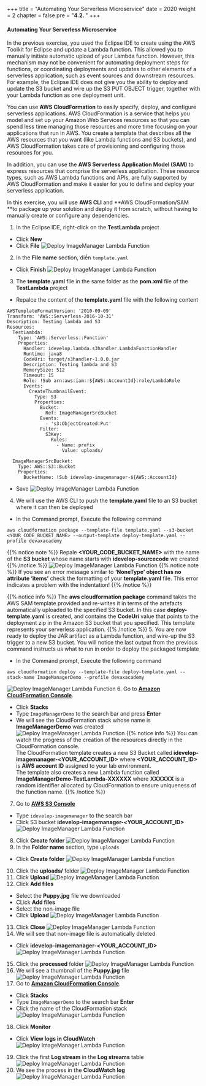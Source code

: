 +++
title = "Automating Your Serverless Microservice"
date = 2020
weight = 2
chapter = false
pre = "<b>4.2. </b>"
+++
#### Automating Your Serverless Microservice


In the previous exercise, you used the Eclipse IDE to create using the AWS Toolkit for Eclipse and update a Lambda function. This allowed you to manually initiate automatic upload of your Lambda function. However, this mechanism may not be convenient for automating deployment steps for functions, or coordinating deployments and updates to other elements of a serverless application, such as event sources and downstream resources. For example, the Eclipse IDE does not give you the ability to deploy and update the S3 bucket and wire up the S3 PUT OBJECT trigger, together with your Lambda function as one deployment unit.

You can use **AWS CloudFormation** to easily specify, deploy, and configure serverless applications. AWS CloudFormation is a service that helps you model and set up your Amazon Web Services resources so that you can spend less time managing those resources and more time focusing on your applications that run in AWS. You create a template that describes all the AWS resources that you want (like Lambda functions and S3 buckets), and AWS CloudFormation takes care of provisioning and configuring those resources for you.

In addition, you can use the **AWS Serverless Application Model (SAM)** to express resources that comprise the serverless application. These resource types, such as AWS Lambda functions and APIs, are fully supported by AWS CloudFormation and make it easier for you to define and deploy your serverless application.

In this exercise, you will use **AWS CLI** and **AWS CloudFormation/SAM **to package up your solution and deploy it from scratch, without having to manually create or configure any dependencies.

1. In the Eclipse IDE, right-click on the **TestLambda** project
* Click **New**
* Click **File**
![Deploy ImageManager Lambda Function](/images/4-extending-serverless-microservices/4.2-automating-your-microservice/automating-your-microservice-001.png?featherlight=false&width=90pc)
2. In the **File name** section, điền ```template.yaml```
* Click **Finish**
![Deploy ImageManager Lambda Function](/images/4-extending-serverless-microservices/4.2-automating-your-microservice/automating-your-microservice-002.png?featherlight=false&width=90pc)
3. The **template.yaml** file in the same folder as the **pom.xml** file of the **TestLambda** project
* Repalce the content of the **template.yaml** file with the following content
```
AWSTemplateFormatVersion: '2010-09-09'
Transform: 'AWS::Serverless-2016-10-31'
Description: Testing lambda and S3
Resources:
  TestLambda:
    Type: 'AWS::Serverless::Function'
    Properties:
      Handler: idevelop.lambda.s3handler.LambdaFunctionHandler
      Runtime: java8
      CodeUri: target/s3handler-1.0.0.jar
      Description: Testing lambda and S3
      MemorySize: 512
      Timeout: 15
      Role: !Sub arn:aws:iam::${AWS::AccountId}:role/LambdaRole
      Events:
        CreateThumbnailEvent:
          Type: S3
          Properties:
            Bucket:
              Ref: ImageManagerSrcBucket
            Events:
              - 's3:ObjectCreated:Put'
            Filter:
              S3Key:
                Rules:
                  - Name: prefix
                    Value: uploads/

  ImageManagerSrcBucket:
    Type: AWS::S3::Bucket
    Properties:
      BucketName: !Sub idevelop-imagemanager-${AWS::AccountId}
```
* Save
![Deploy ImageManager Lambda Function](/images/4-extending-serverless-microservices/4.2-automating-your-microservice/automating-your-microservice-003.png?featherlight=false&width=90pc)
4. We will use the AWS CLI to push the **template.yaml** file to an S3 bucket where it can then be deployed
* In the Command prompt, Execute the following command
```
aws cloudformation package --template-file template.yaml --s3-bucket <YOUR_CODE_BUCKET_NAME> --output-template deploy-template.yaml --profile devaxacademy
```
{{% notice note %}} 
Repale **<YOUR_CODE_BUCKET_NAME>** with the name of the **S3 bucket** whose name starts with **idevelop-sourcecode** we created
{{% /notice %}}
![Deploy ImageManager Lambda Function](/images/4-extending-serverless-microservices/4.2-automating-your-microservice/automating-your-microservice-004.png?featherlight=false&width=60pc)
{{% notice note %}} 
If you see an error message similar to **‘NoneType’ object has no attribute ‘items’** check the formatting of your **template.yaml** file. This error indicates a problem with the indentation!
{{% /notice %}}

{{% notice info %}} 
The **aws cloudformation package** command takes the AWS SAM template provided and re-writes it in terms of the artefacts automatically uploaded to the specified S3 bucket. In this case **deploy-template.yaml** is created, and contains the **CodeUri** value that points to the deployment zip in the Amazon S3 bucket that you specified. This template represents your serverless application.
{{% /notice %}}
5. You are now ready to deploy the JAR artifact as a Lambda function, and wire-up the S3 trigger to a new S3 bucket. You will notice the last output from the previous command instructs us what to run in order to deploy the packaged template
* In the Command prompt, Execute the following command
```
aws cloudformation deploy --template-file deploy-template.yaml --stack-name ImageManagerDemo --profile devaxacademy
```
![Deploy ImageManager Lambda Function](/images/4-extending-serverless-microservices/4.2-automating-your-microservice/automating-your-microservice-005.png?featherlight=false&width=60pc)
6. Go to [**Amazon CloudFormation Console**](https://console.aws.amazon.com/cloudformation/home).
* Click **Stacks**
* Type ```ImageManagerDemo``` to the search bar and press **Enter**
* We will see the CloudFormation stack whose name is **ImageManagerDemo** was created
![Deploy ImageManager Lambda Function](/images/4-extending-serverless-microservices/4.2-automating-your-microservice/automating-your-microservice-006.png?featherlight=false&width=90pc)
{{% notice info %}} 
You can watch the progress of the creation of the resources directly in the CloudFormation console. \
The CloudFormation template creates a new S3 Bucket called **idevelop-imagemanager-<YOUR_ACCOUNT_ID>** where **<YOUR_ACCOUNT_ID>** is **AWS account ID** assigned to your lab environment.\
The template also creates a new Lambda function called **ImageManagerDemo-TestLambda-XXXXXX** where **XXXXXX** is a random identifier allocated by CloudFormation to ensure uniqueness of the function name.
{{% /notice %}}
7. Go to [**AWS S3 Console**](https://s3.console.aws.amazon.com/s3/)
* Type ```idevelop-imagemanager``` to the search bar
* Click S3 bucket **idevelop-imagemanager-<YOUR_ACCOUNT_ID>**
![Deploy ImageManager Lambda Function](/images/4-extending-serverless-microservices/4.2-automating-your-microservice/automating-your-microservice-007.png?featherlight=false&width=90pc)
8. Click **Create folder**
![Deploy ImageManager Lambda Function](/images/4-extending-serverless-microservices/4.2-automating-your-microservice/automating-your-microservice-008.png?featherlight=false&width=90pc)
9. In the **Folder name** section, type ```uploads```
* Click **Create folder**
![Deploy ImageManager Lambda Function](/images/4-extending-serverless-microservices/4.2-automating-your-microservice/automating-your-microservice-009.png?featherlight=false&width=90pc)
10. Click the **uploads/** folder
![Deploy ImageManager Lambda Function](/images/4-extending-serverless-microservices/4.2-automating-your-microservice/automating-your-microservice-010.png?featherlight=false&width=90pc)
11. Click **Upload**
![Deploy ImageManager Lambda Function](/images/4-extending-serverless-microservices/4.2-automating-your-microservice/automating-your-microservice-011.png?featherlight=false&width=90pc)
12. Click **Add files**
* Select the **Puppy.jpg** file we downloaded
* CLick **Add files**
* Select the non-image file
* Click **Upload**
![Deploy ImageManager Lambda Function](/images/4-extending-serverless-microservices/4.2-automating-your-microservice/automating-your-microservice-012.png?featherlight=false&width=90pc)
13. Click **Close**
![Deploy ImageManager Lambda Function](/images/4-extending-serverless-microservices/4.2-automating-your-microservice/automating-your-microservice-013.png?featherlight=false&width=90pc)
14. We will see that non-image file is automatically deleted
* Click **idevelop-imagemanager-<YOUR_ACCOUNT_ID>**
![Deploy ImageManager Lambda Function](/images/4-extending-serverless-microservices/4.2-automating-your-microservice/automating-your-microservice-014.png?featherlight=false&width=90pc)
15. Click the **processed** folder
![Deploy ImageManager Lambda Function](/images/4-extending-serverless-microservices/4.2-automating-your-microservice/automating-your-microservice-015.png?featherlight=false&width=90pc)
16. We will see a thumbnail of the **Puppy.jpg** file
![Deploy ImageManager Lambda Function](/images/4-extending-serverless-microservices/4.2-automating-your-microservice/automating-your-microservice-016.png?featherlight=false&width=90pc)
17. Go to [**Amazon CloudFormation Console**](https://console.aws.amazon.com/cloudformation/home).
* Click **Stacks**
* Type ```ImageManagerDemo``` to the search bar **Enter**
* Click the name of the CloudFormation stack
![Deploy ImageManager Lambda Function](/images/4-extending-serverless-microservices/4.2-automating-your-microservice/automating-your-microservice-017.png?featherlight=false&width=90pc)
18. Click **Monitor**
* Click **View logs in CloudWatch**
![Deploy ImageManager Lambda Function](/images/4-extending-serverless-microservices/4.2-automating-your-microservice/automating-your-microservice-018.png?featherlight=false&width=90pc)
19. Click the first **Log stream** in the **Log streams** table
![Deploy ImageManager Lambda Function](/images/4-extending-serverless-microservices/4.2-automating-your-microservice/automating-your-microservice-019.png?featherlight=false&width=90pc)
20. We see the process in the **CloudWatch log**
![Deploy ImageManager Lambda Function](/images/4-extending-serverless-microservices/4.2-automating-your-microservice/automating-your-microservice-020.png?featherlight=false&width=90pc)